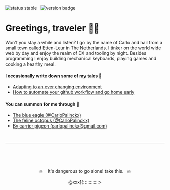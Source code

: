 ![status stable](https://img.shields.io/badge/status-stable-green) &nbsp; ![version badge](https://img.shields.io/badge/version-v27.0.0-green)

# Greetings, traveler 🧙‍♂️

Won't you stay a while and listen? I go by the name of Carlo and hail from a small town called Etten-Leur in The Netherlands. I tinker on the world wide web by day and enjoy the realm of DX and tooling by night. Besides programming I enjoy building mechanical keyboards, playing games and cooking a hearthy meal.

#### I occasionally write down some of my tales 📜

- [Adapting to an ever changing environment](https://dev.to/myonlinestore/adapting-to-an-ever-changing-environment-4493)
- [How to automate your github workflow and go home early](https://dev.to/myonlinestore/how-to-automate-your-github-workflow-and-go-home-early-19e5)

#### You can summon for me through 📯
- [The blue eagle (@CarloPalinckx)](https://twitter.com/CarloPalinckx)
- [The feline octopus (@CarloPalinckx)](https://github.com/CarloPalinckx)
- [By carrier pigeon (carlopalinckx@gmail.com)](mailto:carlopalinckx@gmail.com)
<br />
<hr />
<br />
<br />
<br />

<p align=center>
  🔥&nbsp;&nbsp;&nbsp;&nbsp;It's dangerous to go alone! take this.&nbsp;&nbsp;&nbsp;🔥
  <br /><br />
  @xxx[{::::::::::::>
</p>
